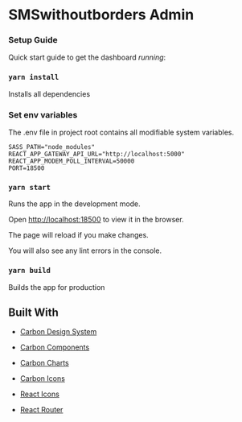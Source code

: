 # **SMSwithoutborders Admin**

### Setup Guide

Quick start guide to get the dashboard *running*:

### `yarn install`

Installs all dependencies
### Set env variables

The .env file in project root contains all modifiable system variables.

```
SASS_PATH="node_modules"
REACT_APP_GATEWAY_API_URL="http://localhost:5000"
REACT_APP_MODEM_POLL_INTERVAL=50000
PORT=18500
```
### `yarn start`

Runs the app in the development mode.

Open [http://localhost:18500](http://localhost:18500) to view it in the browser.

The page will reload if you make changes.

You will also see any lint errors in the console.

### `yarn build`

Builds the app for production

## Built With

- [Carbon Design System](https://carbondesignsystem.com)

- [Carbon Components](https://github.com/carbon-design-system/carbon)

- [Carbon Charts](https://github.com/carbon-design-system/carbon-charts)

- [Carbon Icons](https://github.com/carbon-design-system/carbon-*icons*)

- [React Icons](https://react-icons.github.io)

- [React Router](https://reactrouter.com)







